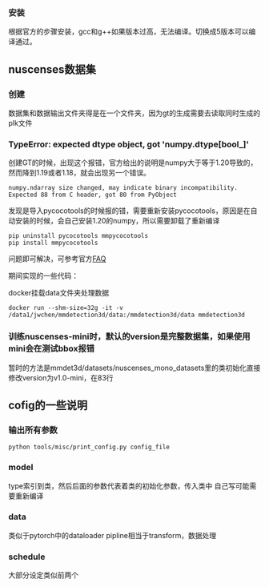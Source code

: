 ### 安装
根据官方的步骤安装，gcc和g++如果版本过高，无法编译。切换成5版本可以编译通过。

## nuscenses数据集
### 创建
数据集和数据输出文件夹得是在一个文件夹，因为gt的生成需要去读取同时生成的plk文件

### TypeError: expected dtype object, got 'numpy.dtype[bool_]'
创建GT的时候，出现这个报错，官方给出的说明是numpy大于等于1.20导致的，然而降到1.19或者1.18，就会出现另一个错误。

```
numpy.ndarray size changed, may indicate binary incompatibility. Expected 88 from C header, got 80 from PyObject
```
发现是导入pycocotools的时候报的错，需要重新安装pycocotools，原因是在自动安装的时候，会自己安装1.20的numpy，所以需要卸载了重新编译
```
pip uninstall pycocotools mmpycocotools
pip install mmpycocotools
```
问题即可解决，可参考官方[FAQ](https://github.com/open-mmlab/mmdetection3d/blob/master/docs/faq.md)

期间实现的一些代码：

docker挂载data文件夹处理数据
```
docker run --shm-size=32g -it -v /data1/jwchen/mmdetection3d/data:/mmdetection3d/data mmdetection3d
```

### 训练nuscenses-mini时，默认的version是完整数据集，如果使用mini会在测试bbox报错
暂时的方法是mmdet3d/datasets/nuscenses_mono_datasets里的类初始化直接修改version为v1.0-mini，在83行


## cofig的一些说明
### 输出所有参数
```
python tools/misc/print_config.py config_file
```

### model
type索引到类，然后后面的参数代表着类的初始化参数，传入类中
自己写可能需要重新编译

### data
类似于pytorch中的dataloader
pipline相当于transform，数据处理

### schedule
大部分设定类似前两个
